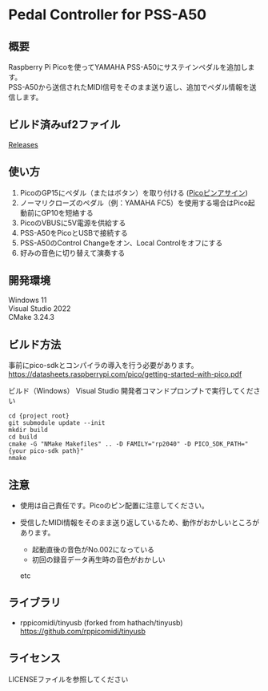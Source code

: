 # Pedal Controller for PSS-A50

## 概要
Raspberry Pi Picoを使ってYAMAHA PSS-A50にサステインペダルを追加します。  
PSS-A50から送信されたMIDI信号をそのまま送り返し、追加でペダル情報を送信します。


## ビルド済みuf2ファイル
[Releases](https://github.com/ym0268/pico_midi_pedal/releases)


## 使い方
1. PicoのGP15にペダル（またはボタン）を取り付ける ([Picoピンアサイン](https://datasheets.raspberrypi.com/pico/Pico-R3-A4-Pinout.pdf))
2. ノーマリクローズのペダル（例：YAMAHA FC5）を使用する場合はPico起動前にGP10を短絡する
3. PicoのVBUSに5V電源を供給する
4. PSS-A50をPicoとUSBで接続する
5. PSS-A50のControl Changeをオン、Local Controlをオフにする
6. 好みの音色に切り替えて演奏する


## 開発環境
Windows 11  
Visual Studio 2022  
CMake 3.24.3  


## ビルド方法 
事前にpico-sdkとコンパイラの導入を行う必要があります。  
https://datasheets.raspberrypi.com/pico/getting-started-with-pico.pdf

ビルド（Windows）
Visual Studio 開発者コマンドプロンプトで実行してください
```
cd {project root}
git submodule update --init
mkdir build
cd build
cmake -G "NMake Makefiles" .. -D FAMILY="rp2040" -D PICO_SDK_PATH="{your pico-sdk path}"
nmake
```

## 注意
- 使用は自己責任です。Picoのピン配置に注意してください。
- 受信したMIDI情報をそのまま送り返しているため、動作がおかしいところがあります。
  - 起動直後の音色がNo.002になっている
  - 初回の録音データ再生時の音色がおかしい

  etc


## ライブラリ
- rppicomidi/tinyusb (forked from hathach/tinyusb)  
https://github.com/rppicomidi/tinyusb


## ライセンス
LICENSEファイルを参照してください
